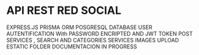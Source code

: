 # API REST RED SOCIAL


EXPRESS.JS 
PRISMA ORM
POSGRESQL DATABASE
USER AUTENTIFICATION With PASSWORD ENCRIPTED AND JWT TOKEN
POST SERVICES , SEARCH AND CATEGORIES SERVICES
IMAGES UPLOAD ESTATIC FOLDER
DOCUMENTACION IN PROGRESS
